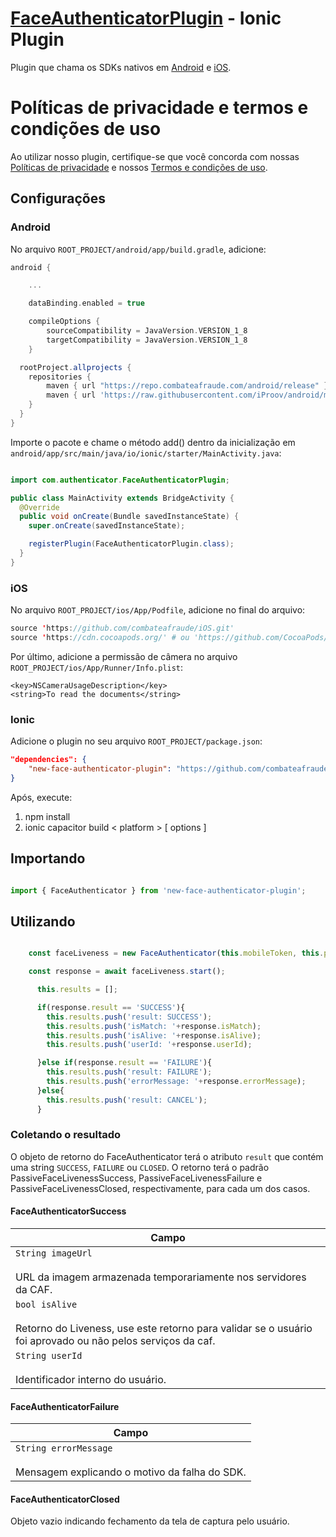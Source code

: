 # [FaceAuthenticatorPlugin](https://docs.caf.io/sdks/ionic/getting-started) - Ionic Plugin

Plugin que chama os SDKs nativos em [Android](https://docs.caf.io/sdks/android/getting-started/faceauthenticator) e [iOS](https://docs.caf.io/sdks/ios/getting-started/newfaceauthenticator).

# Políticas de privacidade e termos e condições de uso

Ao utilizar nosso plugin, certifique-se que você concorda com nossas [Políticas de privacidade](https://www.combateafraude.com/politicas/politicas-de-privacidade) e nossos [Termos e condições de uso](https://www.combateafraude.com/politicas/termos-e-condicoes-de-uso).

## Configurações

### Android

No arquivo `ROOT_PROJECT/android/app/build.gradle`, adicione:

``` gradle
android {

    ...

    dataBinding.enabled = true

    compileOptions {
        sourceCompatibility = JavaVersion.VERSION_1_8
        targetCompatibility = JavaVersion.VERSION_1_8
    }

  rootProject.allprojects {
    repositories {
        maven { url "https://repo.combateafraude.com/android/release" }
        maven { url 'https://raw.githubusercontent.com/iProov/android/master/maven/' }
    }
  }
}
```

Importe o pacote e chame o método add() dentro da inicialização em `android/app/src/main/java/io/ionic/starter/MainActivity.java`:

```java

import com.authenticator.FaceAuthenticatorPlugin;

public class MainActivity extends BridgeActivity {
  @Override
  public void onCreate(Bundle savedInstanceState) {
    super.onCreate(savedInstanceState);

    registerPlugin(FaceAuthenticatorPlugin.class);
  }
}

```

### iOS

No arquivo `ROOT_PROJECT/ios/App/Podfile`, adicione no final do arquivo:

``` swift
source 'https://github.com/combateafraude/iOS.git'
source 'https://cdn.cocoapods.org/' # ou 'https://github.com/CocoaPods/Specs' se o CDN estiver fora do ar
```

Por último, adicione a permissão de câmera no arquivo `ROOT_PROJECT/ios/App/Runner/Info.plist`:

```
<key>NSCameraUsageDescription</key>
<string>To read the documents</string>
```


### Ionic

Adicione o plugin no seu arquivo `ROOT_PROJECT/package.json`:

```json
"dependencies": {
    "new-face-authenticator-plugin": "https://github.com/combateafraude/Ionic/archive/refs/tags/new-face-authenticator-plugin-v1.2.0.tar.gz"
}
```

Após, execute:
1. npm install
2. ionic capacitor build < platform > [ options ]

## Importando

```typescript

import { FaceAuthenticator } from 'new-face-authenticator-plugin';

```

## Utilizando 
```typescript

    const faceLiveness = new FaceAuthenticator(this.mobileToken, this.personId);

    const response = await faceLiveness.start();

      this.results = [];

      if(response.result == 'SUCCESS'){
        this.results.push('result: SUCCESS');
        this.results.push('isMatch: '+response.isMatch);
        this.results.push('isAlive: '+response.isAlive);
        this.results.push('userId: '+response.userId);

      }else if(response.result == 'FAILURE'){
        this.results.push('result: FAILURE');
        this.results.push('errorMessage: '+response.errorMessage);
      }else{
        this.results.push('result: CANCEL');
      }

```

### Coletando o resultado

O objeto de retorno do FaceAuthenticator terá o atributo `result` que contém uma string `SUCCESS`, `FAILURE` ou `CLOSED`. O retorno terá o padrão PassiveFaceLivenessSuccess, PassiveFaceLivenessFailure e PassiveFaceLivenessClosed, respectivamente, para cada um dos casos.

#### FaceAuthenticatorSuccess

| Campo |
| --------- |
| `String imageUrl`<br><br> URL da imagem armazenada temporariamente nos servidores da CAF.|
| `bool isAlive`<br><br> Retorno do Liveness, use este retorno para validar se o usuário foi aprovado ou não pelos serviços da caf. |
| `String userId`<br><br> Identificador interno do usuário. |

#### FaceAuthenticatorFailure

| Campo |
| --------- |
| `String errorMessage`<br><br>Mensagem explicando o motivo da falha do SDK.|

#### FaceAuthenticatorClosed
Objeto vazio indicando fechamento da tela de captura pelo usuário.
